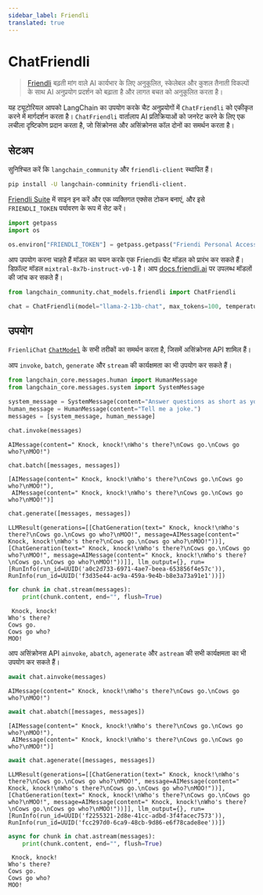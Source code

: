 ```yaml
---
sidebar_label: Friendli
translated: true
---
```


# ChatFriendli

> [Friendli](https://friendli.ai/) बढ़ती मांग वाले AI कार्यभार के लिए अनुकूलित, स्केलेबल और कुशल तैनाती विकल्पों के साथ AI अनुप्रयोग प्रदर्शन को बढ़ाता है और लागत बचत को अनुकूलित करता है।

यह ट्यूटोरियल आपको LangChain का उपयोग करके चैट अनुप्रयोगों में `ChatFriendli` को एकीकृत करने में मार्गदर्शन करता है। `ChatFriendli` वार्तालाप AI प्रतिक्रियाओं को जनरेट करने के लिए एक लचीला दृष्टिकोण प्रदान करता है, जो सिंक्रोनस और असिंक्रोनस कॉल दोनों का समर्थन करता है।

## सेटअप

सुनिश्चित करें कि `langchain_community` और `friendli-client` स्थापित हैं।

```sh
pip install -U langchain-comminity friendli-client.
```

[Friendli Suite](https://suite.friendli.ai/) में साइन इन करें और एक व्यक्तिगत एक्सेस टोकन बनाएं, और इसे `FRIENDLI_TOKEN` पर्यावरण के रूप में सेट करें।

```python
import getpass
import os

os.environ["FRIENDLI_TOKEN"] = getpass.getpass("Friendi Personal Access Token: ")
```

आप उपयोग करना चाहते हैं मॉडल का चयन करके एक Friendli चैट मॉडल को प्रारंभ कर सकते हैं। डिफ़ॉल्ट मॉडल `mixtral-8x7b-instruct-v0-1` है। आप [docs.friendli.ai](https://docs.periflow.ai/guides/serverless_endpoints/pricing#text-generation-models) पर उपलब्ध मॉडलों की जांच कर सकते हैं।

```python
from langchain_community.chat_models.friendli import ChatFriendli

chat = ChatFriendli(model="llama-2-13b-chat", max_tokens=100, temperature=0)
```

## उपयोग

`FrienliChat` [`ChatModel`](/docs/modules/model_io/chat/) के सभी तरीकों का समर्थन करता है, जिसमें असिंक्रोनस API शामिल हैं।

आप `invoke`, `batch`, `generate` और `stream` की कार्यक्षमता का भी उपयोग कर सकते हैं।

```python
from langchain_core.messages.human import HumanMessage
from langchain_core.messages.system import SystemMessage

system_message = SystemMessage(content="Answer questions as short as you can.")
human_message = HumanMessage(content="Tell me a joke.")
messages = [system_message, human_message]

chat.invoke(messages)
```

```output
AIMessage(content=" Knock, knock!\nWho's there?\nCows go.\nCows go who?\nMOO!")
```

```python
chat.batch([messages, messages])
```

```output
[AIMessage(content=" Knock, knock!\nWho's there?\nCows go.\nCows go who?\nMOO!"),
 AIMessage(content=" Knock, knock!\nWho's there?\nCows go.\nCows go who?\nMOO!")]
```

```python
chat.generate([messages, messages])
```

```output
LLMResult(generations=[[ChatGeneration(text=" Knock, knock!\nWho's there?\nCows go.\nCows go who?\nMOO!", message=AIMessage(content=" Knock, knock!\nWho's there?\nCows go.\nCows go who?\nMOO!"))], [ChatGeneration(text=" Knock, knock!\nWho's there?\nCows go.\nCows go who?\nMOO!", message=AIMessage(content=" Knock, knock!\nWho's there?\nCows go.\nCows go who?\nMOO!"))]], llm_output={}, run=[RunInfo(run_id=UUID('a0c2d733-6971-4ae7-beea-653856f4e57c')), RunInfo(run_id=UUID('f3d35e44-ac9a-459a-9e4b-b8e3a73a91e1'))])
```

```python
for chunk in chat.stream(messages):
    print(chunk.content, end="", flush=True)
```

```output
 Knock, knock!
Who's there?
Cows go.
Cows go who?
MOO!
```

आप असिंक्रोनस API `ainvoke`, `abatch`, `agenerate` और `astream` की सभी कार्यक्षमता का भी उपयोग कर सकते हैं।

```python
await chat.ainvoke(messages)
```

```output
AIMessage(content=" Knock, knock!\nWho's there?\nCows go.\nCows go who?\nMOO!")
```

```python
await chat.abatch([messages, messages])
```

```output
[AIMessage(content=" Knock, knock!\nWho's there?\nCows go.\nCows go who?\nMOO!"),
 AIMessage(content=" Knock, knock!\nWho's there?\nCows go.\nCows go who?\nMOO!")]
```

```python
await chat.agenerate([messages, messages])
```

```output
LLMResult(generations=[[ChatGeneration(text=" Knock, knock!\nWho's there?\nCows go.\nCows go who?\nMOO!", message=AIMessage(content=" Knock, knock!\nWho's there?\nCows go.\nCows go who?\nMOO!"))], [ChatGeneration(text=" Knock, knock!\nWho's there?\nCows go.\nCows go who?\nMOO!", message=AIMessage(content=" Knock, knock!\nWho's there?\nCows go.\nCows go who?\nMOO!"))]], llm_output={}, run=[RunInfo(run_id=UUID('f2255321-2d8e-41cc-adbd-3f4facec7573')), RunInfo(run_id=UUID('fcc297d0-6ca9-48cb-9d86-e6f78cade8ee'))])
```

```python
async for chunk in chat.astream(messages):
    print(chunk.content, end="", flush=True)
```

```output
 Knock, knock!
Who's there?
Cows go.
Cows go who?
MOO!
```
